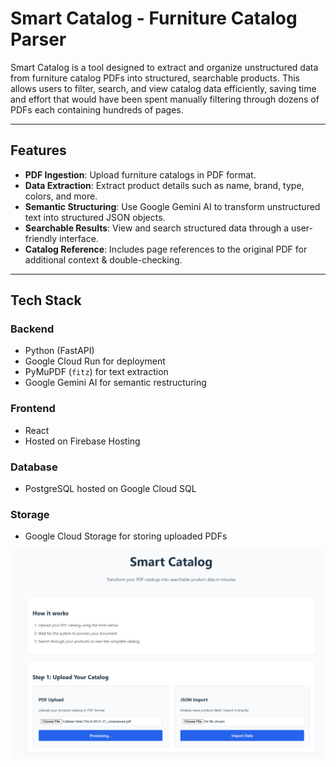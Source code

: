 # Smart Catalog - Furniture Catalog Parser

Smart Catalog is a tool designed to extract and organize unstructured data from furniture catalog PDFs into structured, searchable products. This allows users to filter, search, and view catalog data efficiently, saving time and effort that would have been spent manually filtering through dozens of PDFs each containing hundreds of pages.

---

## Features
- **PDF Ingestion**: Upload furniture catalogs in PDF format.
- **Data Extraction**: Extract product details such as name, brand, type, colors, and more.
- **Semantic Structuring**: Use Google Gemini AI to transform unstructured text into structured JSON objects.
- **Searchable Results**: View and search structured data through a user-friendly interface.
- **Catalog Reference**: Includes page references to the original PDF for additional context & double-checking.

---

## Tech Stack
### **Backend**
- Python (FastAPI)
- Google Cloud Run for deployment
- PyMuPDF (`fitz`) for text extraction
- Google Gemini AI for semantic restructuring

### **Frontend**
- React
- Hosted on Firebase Hosting

### **Database**
- PostgreSQL hosted on Google Cloud SQL

### **Storage**
- Google Cloud Storage for storing uploaded PDFs

![Alt text](/src/frontend/public/smartcatalog-screenshot.png?raw=true "app screenshot")
